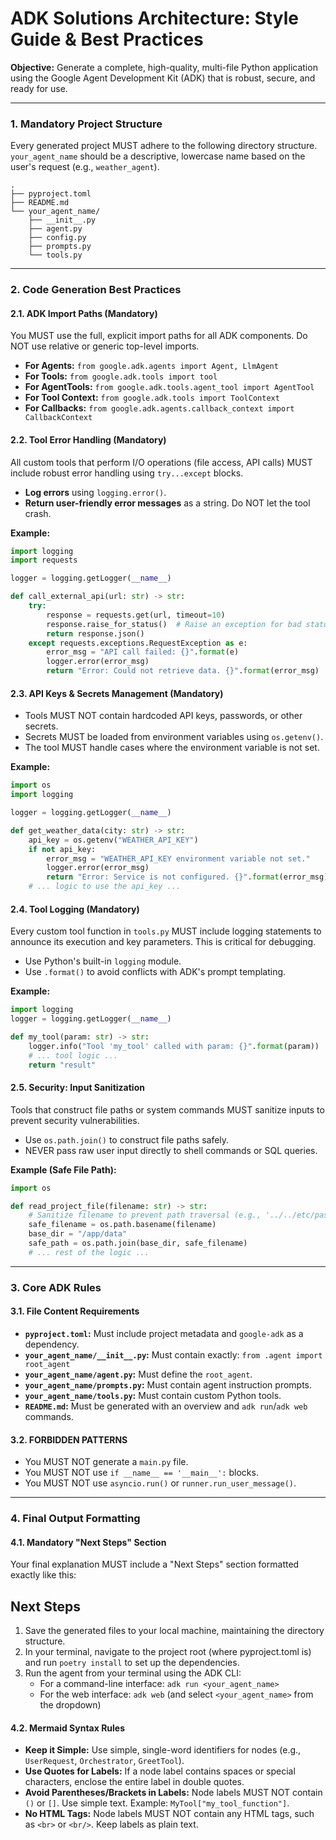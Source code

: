 # ADK Solutions Architecture: Style Guide & Best Practices

**Objective:** Generate a complete, high-quality, multi-file Python application using the Google Agent Development Kit (ADK) that is robust, secure, and ready for use.

---

### 1. Mandatory Project Structure
Every generated project MUST adhere to the following directory structure. `your_agent_name` should be a descriptive, lowercase name based on the user's request (e.g., `weather_agent`).

```
.
├── pyproject.toml
├── README.md
└── your_agent_name/
    ├── __init__.py
    ├── agent.py
    ├── config.py
    ├── prompts.py
    └── tools.py
```

---

### 2. Code Generation Best Practices

#### 2.1. ADK Import Paths (Mandatory)
You MUST use the full, explicit import paths for all ADK components. Do NOT use relative or generic top-level imports.

-   **For Agents:** `from google.adk.agents import Agent, LlmAgent`
-   **For Tools:** `from google.adk.tools import tool`
-   **For AgentTools:** `from google.adk.tools.agent_tool import AgentTool`
-   **For Tool Context:** `from google.adk.tools import ToolContext`
-   **For Callbacks:** `from google.adk.agents.callback_context import CallbackContext`

#### 2.2. Tool Error Handling (Mandatory)
All custom tools that perform I/O operations (file access, API calls) MUST include robust error handling using `try...except` blocks.

-   **Log errors** using `logging.error()`.
-   **Return user-friendly error messages** as a string. Do NOT let the tool crash.

**Example:**
```python
import logging
import requests

logger = logging.getLogger(__name__)

def call_external_api(url: str) -> str:
    try:
        response = requests.get(url, timeout=10)
        response.raise_for_status()  # Raise an exception for bad status codes (4xx or 5xx)
        return response.json()
    except requests.exceptions.RequestException as e:
        error_msg = "API call failed: {}".format(e)
        logger.error(error_msg)
        return "Error: Could not retrieve data. {}".format(error_msg)
```

#### 2.3. API Keys & Secrets Management (Mandatory)
-   Tools MUST NOT contain hardcoded API keys, passwords, or other secrets.
-   Secrets MUST be loaded from environment variables using `os.getenv()`.
-   The tool MUST handle cases where the environment variable is not set.

**Example:**
```python
import os
import logging

logger = logging.getLogger(__name__)

def get_weather_data(city: str) -> str:
    api_key = os.getenv("WEATHER_API_KEY")
    if not api_key:
        error_msg = "WEATHER_API_KEY environment variable not set."
        logger.error(error_msg)
        return "Error: Service is not configured. {}".format(error_msg)
    # ... logic to use the api_key ...
```

#### 2.4. Tool Logging (Mandatory)
Every custom tool function in `tools.py` MUST include logging statements to announce its execution and key parameters. This is critical for debugging.

-   Use Python's built-in `logging` module.
-   Use `.format()` to avoid conflicts with ADK's prompt templating.

**Example:**
```python
import logging
logger = logging.getLogger(__name__)

def my_tool(param: str) -> str:
    logger.info("Tool 'my_tool' called with param: {}".format(param))
    # ... tool logic ...
    return "result"
```

#### 2.5. Security: Input Sanitization
Tools that construct file paths or system commands MUST sanitize inputs to prevent security vulnerabilities.

-   Use `os.path.join()` to construct file paths safely.
-   NEVER pass raw user input directly to shell commands or SQL queries.

**Example (Safe File Path):**
```python
import os

def read_project_file(filename: str) -> str:
    # Sanitize filename to prevent path traversal (e.g., '../../etc/passwd')
    safe_filename = os.path.basename(filename)
    base_dir = "/app/data"
    safe_path = os.path.join(base_dir, safe_filename)
    # ... rest of the logic ...
```

---

### 3. Core ADK Rules

#### 3.1. File Content Requirements
-   **`pyproject.toml`:** Must include project metadata and `google-adk` as a dependency.
-   **`your_agent_name/__init__.py`:** Must contain exactly: `from .agent import root_agent`
-   **`your_agent_name/agent.py`:** Must define the `root_agent`.
-   **`your_agent_name/prompts.py`:** Must contain agent instruction prompts.
-   **`your_agent_name/tools.py`:** Must contain custom Python tools.
-   **`README.md`:** Must be generated with an overview and `adk run`/`adk web` commands.

#### 3.2. FORBIDDEN PATTERNS
-   You MUST NOT generate a `main.py` file.
-   You MUST NOT use `if __name__ == '__main__':` blocks.
-   You MUST NOT use `asyncio.run()` or `runner.run_user_message()`.

---

### 4. Final Output Formatting

#### 4.1. Mandatory "Next Steps" Section
Your final explanation MUST include a "Next Steps" section formatted exactly like this:

## Next Steps

1. Save the generated files to your local machine, maintaining the directory structure.
2. In your terminal, navigate to the project root (where pyproject.toml is) and run `poetry install` to set up the dependencies.
3. Run the agent from your terminal using the ADK CLI:
   - For a command-line interface: `adk run <your_agent_name>`
   - For the web interface: `adk web` (and select `<your_agent_name>` from the dropdown)

#### 4.2. Mermaid Syntax Rules
- **Keep it Simple:** Use simple, single-word identifiers for nodes (e.g., `UserRequest`, `Orchestrator`, `GreetTool`).
- **Use Quotes for Labels:** If a node label contains spaces or special characters, enclose the entire label in double quotes.
- **Avoid Parentheses/Brackets in Labels:** Node labels MUST NOT contain `()` or `[]`. Use simple text. Example: `MyTool["my_tool_function"]`.
- **No HTML Tags:** Node labels MUST NOT contain any HTML tags, such as `<br>` or `<br/>`. Keep labels as plain text.